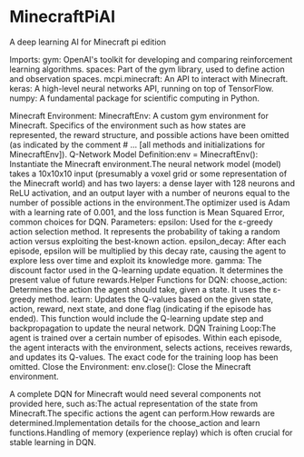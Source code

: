 # MinecraftPiAI
A deep learning AI for Minecraft pi edition

Imports:
gym: OpenAI's toolkit for developing and comparing reinforcement learning algorithms.
spaces: Part of the gym library, used to define action and observation spaces.
mcpi.minecraft: An API to interact with Minecraft.
keras: A high-level neural networks API, running on top of TensorFlow.
numpy: A fundamental package for scientific computing in Python.

Minecraft Environment:
MinecraftEnv: A custom gym environment for Minecraft. Specifics of the environment such as how states are represented, the reward structure, and possible actions have been omitted (as indicated by the comment # ... [all methods and initializations for MinecraftEnv]).
Q-Network Model Definition:env = MinecraftEnv(): Instantiate the Minecraft environment.The neural network model (model) takes a 10x10x10 input (presumably a voxel grid or some representation of the Minecraft world) and has two layers: a dense layer with 128 neurons and ReLU activation, and an output layer with a number of neurons equal to the number of possible actions in the environment.The optimizer used is Adam with a learning rate of 0.001, and the loss function is Mean Squared Error, common choices for DQN.
Parameters:
epsilon: Used for the ε-greedy action selection method. It represents the probability of taking a random action versus exploiting the best-known action.
epsilon_decay: After each episode, epsilon will be multiplied by this decay rate, causing the agent to explore less over time and exploit its knowledge more.
gamma: The discount factor used in the Q-learning update equation. It determines the present value of future rewards.Helper 
Functions for DQN:
choose_action: Determines the action the agent should take, given a state. It uses the ε-greedy method.
learn: Updates the Q-values based on the given state, action, reward, next state, and done flag (indicating if the episode has ended). This function would include the Q-learning update step and backpropagation to update the neural network.
DQN Training Loop:The agent is trained over a certain number of episodes. Within each episode, the agent interacts with the environment, selects actions, receives rewards, and updates its Q-values. The exact code for the training loop has been omitted.
Close the Environment:
env.close(): Close the Minecraft environment.

A complete DQN for Minecraft would need several components not provided here, such as:The actual representation of the state from Minecraft.The specific actions the agent can perform.How rewards are determined.Implementation details for the choose_action and learn functions.Handling of memory (experience replay) which is often crucial for stable learning in DQN.

